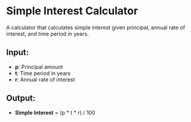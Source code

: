 # Simple Interest Calculator

A calculator that calculates simple interest given principal, annual rate of interest, and time period in years.

## Input:
- **p**: Principal amount
- **t**: Time period in years
- **r**: Annual rate of interest

## Output:
- **Simple Interest** = (p * t * r) / 100
